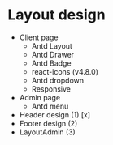 # Layout design

- Client page
    - Antd Layout
    - Antd Drawer
    - Antd Badge
    - react-icons (v4.8.0)
    - Antd dropdown
    - Responsive
- Admin page
    - Antd menu
- Header design (1) [x]
- Footer design (2)
- LayoutAdmin (3)
